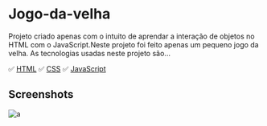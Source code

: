 # Jogo-da-velha
Projeto criado apenas com o intuito de aprendar a interação de objetos no HTML com o JavaScript.Neste projeto foi feito apenas um pequeno jogo da velha.
As tecnologias usadas neste projeto são...

✅ [HTML](https://www.w3schools.com/html/)
✅ [CSS](https://www.w3schools.com/css/)
✅ [JavaScript](https://www.javascript.com/)

## Screenshots
![a](https://github.com/NicolasMorenoAlves/Jogo-da-velha-canvas/blob/master/images/img1.png)
